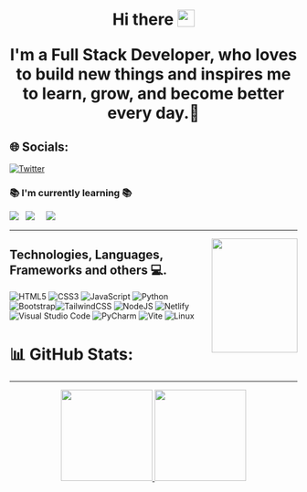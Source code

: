 <h1 align='center'> Hi there <img src="https://media.tenor.com/MdI9bTt7NMgAAAAi/good-evening-hand-wave.gif"  width="30" align="top",  I'm ChandraShekhar👨‍💻 </h1>

<p align='center'>
  I'm a Full Stack Developer, who loves to build new things and inspires me to learn, grow, and become better every day.🙂  </b> 
</p>


## 🌐 Socials:
[![Twitter](https://img.shields.io/badge/Twitter-%231DA1F2.svg?logo=Twitter&logoColor=white)](https://twitter.com/@csyadav130) 

### 📚 I'm currently learning 📚
<p>
  <img src="https://img.shields.io/badge/React-20232A?style=for-the-badge&logo=react&logoColor=61DAFB">&nbsp;&nbsp;
      <img src="https://img.shields.io/badge/TypeScript-007ACC?style=for-the-badge&logo=typescript&logoColor=white">&nbsp;&nbsp;&nbsp;&nbsp;
        <img src = "https://img.shields.io/badge/Next-black?style=for-the-badge&logo=next.js&logoColor=white"&nbsp;&nbsp;&nbsp;&nbsp;

</p>
<hr>
<img align="right" src="https://e0.pxfuel.com/wallpapers/614/775/desktop-wallpaper-anime-pfp-sky-art-anime-dp-anime-dp-anime-boy-profile.jpg" width="150" height="200"/>
 




## Technologies, Languages, Frameworks and others 💻.
![HTML5](https://img.shields.io/badge/html5-%23E34F26.svg?style=for-the-badge&logo=html5&logoColor=white) ![CSS3](https://img.shields.io/badge/css3-%231572B6.svg?style=for-the-badge&logo=css3&logoColor=white) ![JavaScript](https://img.shields.io/badge/javascript-%23323330.svg?style=for-the-badge&logo=javascript&logoColor=%23F7DF1E) ![Python](https://img.shields.io/badge/python-3670A0?style=for-the-badge&logo=python&logoColor=ffdd54)  ![Bootstrap](https://img.shields.io/badge/bootstrap-%23563D7C.svg?style=for-the-badge&logo=bootstrap&logoColor=white)![TailwindCSS](https://img.shields.io/badge/tailwindcss-%2338B2AC.svg?style=for-the-badge&logo=tailwind-css&logoColor=white)
![NodeJS](https://img.shields.io/badge/node.js-6DA55F?style=for-the-badge&logo=node.js&logoColor=white)
   ![Netlify](https://img.shields.io/badge/netlify-%23000000.svg?style=for-the-badge&logo=netlify&logoColor=#00C7B7)
   ![Visual Studio Code](https://img.shields.io/badge/Visual%20Studio%20Code-0078d7.svg?style=for-the-badge&logo=visual-studio-code&logoColor=white)
   ![PyCharm](https://img.shields.io/badge/pycharm-143?style=for-the-badge&logo=pycharm&logoColor=black&color=black&labelColor=green)
   ![Vite](https://img.shields.io/badge/vite-%23646CFF.svg?style=for-the-badge&logo=vite&logoColor=white)
   ![Linux](https://img.shields.io/badge/Linux-FCC624?style=for-the-badge&logo=linux&logoColor=black)
   
# 📊 GitHub Stats:
<hr>
<p align="center">
<a href="https://github.com/StarDust130">
  <img height="160em" src="https://github-readme-stats.vercel.app/api?username=StarDust130&show_icons=true&theme=react&" />
  <img height="160em" src="https://github-readme-streak-stats.herokuapp.com/?user=StarDust130&show_icons=true&theme=react&" />
</a>
</p>

<div align="center">
    <img src="https://quotes-github-readme.vercel.app/api?type=horizontal&theme=radical" alt="">
    <br>
    <a href="https://visitcount.itsvg.in/api?id=StarDust130&icon=0&color=5">
    </a>
</div>








